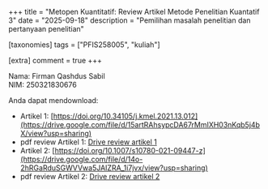 +++
title = "Metopen Kuantitatif: Review Artikel Metode Penelitian Kuantatif 3"
date = "2025-09-18"
description = "Pemilihan masalah penelitian dan pertanyaan penelitian"

[taxonomies]
tags = ["PFIS258005", "kuliah"]

[extra]
comment = true
+++

Nama: Firman Qashdus Sabil\
NIM: 250321830676

Anda dapat mendownload:
- Artikel 1: [https://doi.org/10.34105/j.kmel.2021.13.012](https://drive.google.com/file/d/15artRAhsypcDA67rMmIXH03nKqb5j4bX/view?usp=sharing)
- pdf review Artikel 1: [Drive review artikel 1](https://drive.google.com/file/d/1RhPmzFOCxzCYNaaR5dTnW71iQljV3rkG/view?usp=drive_link)
- Artikel 2: [https://doi.org/10.1007/s10780-021-09447-z](https://drive.google.com/file/d/14o-2hRGaRduSGWVVwa5JAIZRA_1i7jvx/view?usp=sharing)
- pdf review Artikel 2:  [Drive review artikel 2](https://drive.google.com/file/d/15X5asdWvdL0grU4WVX27fPpd0_RNG2ZK/view?usp=drive_link)

<!-- # Artikel 1: Positivisme dan Pospositivisme -->
<!-- <iframe src="https://drive.google.com/file/d/1RhPmzFOCxzCYNaaR5dTnW71iQljV3rkG/preview" width="100%" height="600" allow="autoplay" frameborder="0"></iframe> -->
<!---->
<!-- # Artikel 2: Penelitian Kuantitatif dan Kualitatif -->
<!-- <iframe src="https://drive.google.com/file/d/15X5asdWvdL0grU4WVX27fPpd0_RNG2ZK/preview" width="100%" height="600" allow="autoplay" frameborder="0"></iframe> -->
